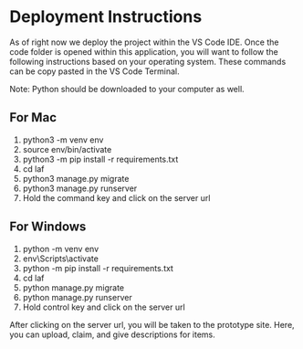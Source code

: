 # Deployment Instructions
As of right now we deploy the project within the VS Code IDE. Once the code folder is opened within this application, you will want to
follow the following instructions based on your operating system. These commands can be copy pasted in the VS Code Terminal.

Note: Python should be downloaded to your computer as well.
## For Mac
1. python3 -m venv env
2. source env/bin/activate
3. python3 -m pip install -r requirements.txt
4. cd laf
5. python3 manage.py migrate
6. python3 manage.py runserver
7. Hold the command key and click on the server url

## For Windows
1. python -m venv env
2. env\Scripts\activate
3. python -m pip install -r requirements.txt
4. cd laf
5. python manage.py migrate
6. python manage.py runserver
7. Hold control key and click on the server url

After clicking on the server url, you will be taken to the prototype site. Here, you can upload, claim, and give descriptions for items.
